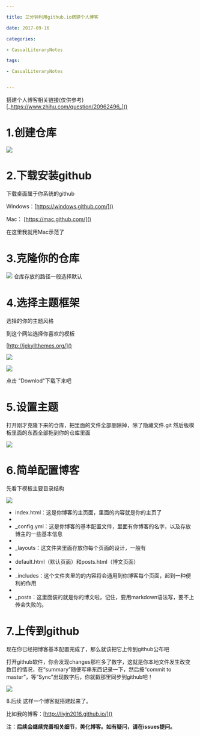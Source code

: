 ```yaml
---

title: 三分钟利用github.io搭建个人博客

date: 2017-09-16

categories: 

- CasualLiteraryNotes

tags: 

- CasualLiteraryNotes


---
```


搭建个人博客相关链接(仅供参考)[_https://www.zhihu.com/question/20962496_]()

# 1.创建仓库

![](/images/WechatIMG24.jpeg)

# 2.下载安装github
下载桌面属于你系统的github

Windows：[https://windows.github.com/]()

Mac： [https://mac.github.com/]()

在这里我就用Mac示范了

# 3.克隆你的仓库
![](/images/WechatIMG25.jpeg)
仓库存放的路径一般选择默认

# 4.选择主题框架

选择的你的主题风格

到这个网站选择你喜欢的模板

[http://jekyllthemes.org/]()

![](/images/WechatIMG26.jpeg)

![](/images/WechatIMG27.jpeg)

点击 "Downlod"下载下来吧

# 5.设置主题

打开刚才克隆下来的仓库，把里面的文件全部删除掉，除了隐藏文件.git 然后版模板里面的东西全部拖到你的仓库里面

![](/images/WechatIMG28.jpeg)

# 6.简单配置博客
先看下模板主要目录结构

![](/images/WechatIMG29.jpeg)

* index.html：这是你博客的主页面，里面的内容就是你的主页了
* 
* _config.yml：这是你博客的基本配置文件，里面有你博客的名字，以及存放博主的一些基本信息
* 
* _layouts：这文件夹里面存放你每个页面的设计，一般有
* 
* default.html（默认页面）和posts.html（博文页面）
* 
* _includes：这个文件夹里的的内容将会通用到你博客每个页面，起到一种便利的作用
* 
* _posts：这里面装的就是你的博文啦，记住，要用markdown语法写，要不上传会失败的。

# 7.上传到github

现在你已经把博客基本配置完成了，那么就该把它上传到github公布吧

打开github软件，你会发现changes那栏多了数字，这就是你本地文件发生改变数目的情况，在“summary”随便写串东西记录一下，然后按“commit to master”，等“Sync”出现数字后，你就戳那里同步到github吧！


![](/images/WechatIMG30.jpeg)

8.后续
这样一个博客就搭建起来了。

比如我的博客：[http://liyin2016.github.io/]()

注：**后续会继续完善相关细节，美化博客。如有疑问，请在issues提问。**

